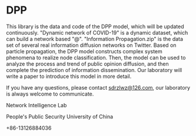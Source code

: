 # DPP
This library is the data and code of the DPP model, which will be updated continuously.
"Dynamic network of COVID-19" is a dynamic dataset, which can build a network based "@".
"Information Propagation.zip" is the data set of several real information diffusion networks on Twitter.
Based on particle propagation, the DPP model constructs complex system phenomena to realize node classification. Then, the model can be used to analyze the process and trend of public opinion diffusion, and then complete the prediction of information dissemination. Our laboratory will write a paper to introduce this model in more detail.

If you have any questions, please contact sdrzlwz@126.com, our laboratory is always welcome to communicate.


Network Intelligence Lab

People's Public Security University of China

+86-13126884036
